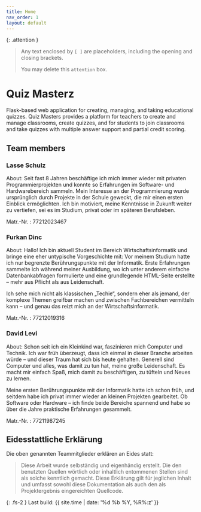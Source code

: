 ```yaml
---
title: Home
nav_order: 1
layout: default
---
```


{: .attention }
> Any text enclosed by `[ ]` are placeholders, including the opening and closing brackets.
>
> You may delete this `attention` box.

# Quiz Masterz

Flask-based web application for creating, managing, and taking educational quizzes. Quiz Masters provides a platform for teachers to create and manage classrooms, create quizzes, and for students to join classrooms and take quizzes with multiple answer support and partial credit scoring.

## Team members

### Lasse Schulz

About:
Seit fast 8 Jahren beschäftige ich mich immer wieder mit privaten Programmierprojekten und konnte so Erfahrungen im Software- und Hardwarebereich sammeln. Mein Interesse an der Programmierung wurde ursprünglich durch Projekte in der Schule geweckt, die mir einen ersten Einblick ermöglichten. Ich bin motiviert, meine Kenntnisse in Zukunft weiter zu vertiefen, sei es im Studium, privat oder im späteren Berufsleben.

Matr.-Nr.
: 77212023467

### Furkan Dinc

About:
Hallo! Ich bin aktuell Student im Bereich Wirtschaftsinformatik und bringe eine eher untypische Vorgeschichte mit: Vor meinem Studium hatte ich nur begrenzte Berührungspunkte mit der Informatik. Erste Erfahrungen sammelte ich während meiner Ausbildung, wo ich unter anderem einfache Datenbankabfragen formulierte und eine grundlegende HTML-Seite erstellte – mehr aus Pflicht als aus Leidenschaft.

Ich sehe mich nicht als klassischen „Techie“, sondern eher als jemand, der komplexe Themen greifbar machen und zwischen Fachbereichen vermitteln kann – und genau das reizt mich an der Wirtschaftsinformatik. 

Matr.-Nr.
: 77212019316

### David Levi

About:
Schon seit ich ein Kleinkind war, faszinieren mich Computer und Technik. Ich war früh überzeugt, dass ich einmal in dieser Branche arbeiten würde – und dieser Traum hat sich bis heute gehalten. Generell sind Computer und alles, was damit zu tun hat, meine große Leidenschaft. Es macht mir einfach Spaß, mich damit zu beschäftigen, zu tüfteln und Neues zu lernen.

Meine ersten Berührungspunkte mit der Informatik hatte ich schon früh, und seitdem habe ich privat immer wieder an kleinen Projekten gearbeitet. Ob Software oder Hardware – ich finde beide Bereiche spannend und habe so über die Jahre praktische Erfahrungen gesammelt. 

Matr.-Nr.
: 77211987245

## Eidesstattliche Erklärung

Die oben genannten Teammitglieder erklären an Eides statt:

> Diese Arbeit wurde selbständig und eigenhändig erstellt. Die den benutzten Quellen wörtlich oder inhaltlich entommenen Stellen sind als solche kenntlich gemacht. Diese Erklärung gilt für jeglichen Inhalt und umfasst sowohl diese Dokumentation als auch den als Projektergebnis eingereichten Quellcode.

{: .fs-2 }
Last build: {{ site.time | date: '%d %b %Y, %R%:z' }}